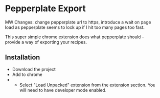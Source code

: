Pepperplate Export
====================================================

MW Changes: change pepperplate url to https, introduce a wait on page load as pepperplate seems to lock up if I hit too many pages too fast.

This super simple chrome extension does what pepperplate should - provide a way of exporting your recipes.

Installation
------------

- Download the project
- Add to chrome
- - Select "Load Unpacked" extension from the extension section. You will need to have developer mode enabled.
